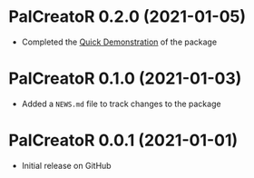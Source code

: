# PalCreatoR 0.2.0 (2021-01-05)

* Completed the [Quick Demonstration](https://genchanghsu.github.io/PalCreatoR/articles/Quick_Demonstration.html) of the package

# PalCreatoR 0.1.0 (2021-01-03)

* Added a `NEWS.md` file to track changes to the package


# PalCreatoR 0.0.1 (2021-01-01)

* Initial release on GitHub




